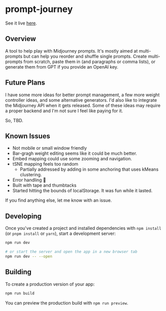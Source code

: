 # prompt-journey

See it live [here](https://cliff-km.github.io/prompt-journey/).

## Overview

A tool to help play with Midjourney prompts. It's mostly aimed at multi-prompts but can help you reorder and shuffle single prompts. Create multi-prompts from scratch, paste them in (and paragraphs or comma lists), or generate them from GPT if you provide an OpenAI key.

## Future Plans

I have some more ideas for better prompt management, a few more weight controller ideas, and some alternative generators. I'd also like to integrate the Midjourney API when it gets released. Some of these ideas may require a proper backend and I'm not sure I feel like paying for it.

So, TBD.

## Known Issues

- Not mobile or small window friendly
- Bar-gragh weight editing seems like it could be much better.
- Embed mapping could use some zooming and navigation.
- tSNE mapping feels too random
  - Partially addressed by adding in some anchoring that uses kMeans clustering.
- Error handling 🙏
- Built with tape and thumbtacks
- Started hitting the bounds of localStorage. It was fun while it lasted.

If you find anything else, let me know with an issue.

## Developing

Once you've created a project and installed dependencies with `npm install` (or `pnpm install` or `yarn`), start a development server:

```bash
npm run dev

# or start the server and open the app in a new browser tab
npm run dev -- --open
```

## Building

To create a production version of your app:

```bash
npm run build
```

You can preview the production build with `npm run preview`.

